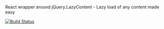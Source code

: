 React wrapper around jQuery.LazyContent - Lazy load of any content made easy

[![Build Status](https://travis-ci.org/react-lazy-content/react-lazy-content.svg)](https://travis-ci.org/react-lazy-content/react-lazy-content)
